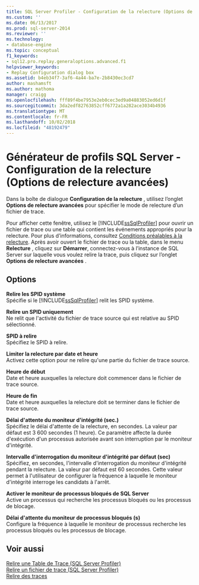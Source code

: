 ```yaml
---
title: SQL Server Profiler - Configuration de la relecture (Options de relecture avancées) | Microsoft Docs
ms.custom: ''
ms.date: 06/13/2017
ms.prod: sql-server-2014
ms.reviewer: ''
ms.technology:
- database-engine
ms.topic: conceptual
f1_keywords:
- sql12.pro.replay.generaloptions.advanced.f1
helpviewer_keywords:
- Replay Configuration dialog box
ms.assetid: b4eb34f7-3af6-4a44-ba7e-2b8430ec3cd7
author: mashamsft
ms.author: mathoma
manager: craigg
ms.openlocfilehash: fff89f4be7953e2eb0cec3ed9a04883052ed6d1f
ms.sourcegitcommit: 3da2edf82763852cff6772a1a282ace3034b4936
ms.translationtype: MT
ms.contentlocale: fr-FR
ms.lasthandoff: 10/02/2018
ms.locfileid: "48192479"
---
```

# <a name="sql-server-profiler---replay-configuration-advanced-replay-options"></a>Générateur de profils SQL Server - Configuration de la relecture (Options de relecture avancées)
  Dans la boîte de dialogue **Configuration de la relecture** , utilisez l’onglet **Options de relecture avancées** pour spécifier le mode de relecture d’un fichier de trace.  
  
 Pour afficher cette fenêtre, utilisez le [!INCLUDE[ssSqlProfiler](../includes/sssqlprofiler-md.md)] pour ouvrir un fichier de trace ou une table qui contient les événements appropriés pour la relecture. Pour plus d’informations, consultez [Conditions préalables à la relecture](../tools/sql-server-profiler/replay-requirements.md). Après avoir ouvert le fichier de trace ou la table, dans le menu **Relecture** , cliquez sur **Démarrer**, connectez-vous à l’instance de SQL Server sur laquelle vous voulez relire la trace, puis cliquez sur l’onglet **Options de relecture avancées** .  
  
## <a name="options"></a>Options  
 **Relire les SPID système**  
 Spécifie si le [!INCLUDE[ssSqlProfiler](../includes/sssqlprofiler-md.md)] relit les SPID système.  
  
 **Relire un SPID uniquement**  
 Ne relit que l'activité du fichier de trace source qui est relative au SPID sélectionné.  
  
 **SPID à relire**  
 Spécifiez le SPID à relire.  
  
 **Limiter la relecture par date et heure**  
 Activez cette option pour ne relire qu'une partie du fichier de trace source.  
  
 **Heure de début**  
 Date et heure auxquelles la relecture doit commencer dans le fichier de trace source.  
  
 **Heure de fin**  
 Date et heure auxquelles la relecture doit se terminer dans le fichier de trace source.  
  
 **Délai d'attente du moniteur d'intégrité (sec.)**  
 Spécifiez le délai d'attente de la relecture, en secondes. La valeur par défaut est 3 600 secondes (1 heure). Ce paramètre affecte la durée d'exécution d'un processus autorisée avant son interruption par le moniteur d'intégrité.  
  
 **Intervalle d'interrogation du moniteur d'intégrité par défaut (sec)**  
 Spécifiez, en secondes, l'intervalle d'interrogation du moniteur d'intégrité pendant la relecture. La valeur par défaut est 60 secondes. Cette valeur permet à l'utilisateur de configurer la fréquence à laquelle le moniteur d'intégrité interroge les candidats à l'arrêt.  
  
 **Activer le moniteur de processus bloqués de SQL Server**  
 Active un processus qui recherche les processus bloqués ou les processus de blocage.  
  
 **Délai d'attente du moniteur de processus bloqués (s)**  
 Configure la fréquence à laquelle le moniteur de processus recherche les processus bloqués ou les processus de blocage.  
  
## <a name="see-also"></a>Voir aussi  
 [Relire une Table de Trace &#40;SQL Server Profiler&#41;](../tools/sql-server-profiler/replay-a-trace-table-sql-server-profiler.md)   
 [Relire un fichier de trace &#40;SQL Server Profiler&#41;](../tools/sql-server-profiler/replay-a-trace-file-sql-server-profiler.md)   
 [Relire des traces](../tools/sql-server-profiler/replay-traces.md)  
  
  
